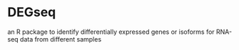 # DEGseq

an R package to identify differentially expressed genes or isoforms for RNA-seq data from different samples

